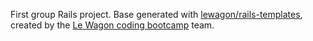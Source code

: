 First group Rails project. 
Base generated with [lewagon/rails-templates](https://github.com/lewagon/rails-templates), created by the [Le Wagon coding bootcamp](https://www.lewagon.com) team.
